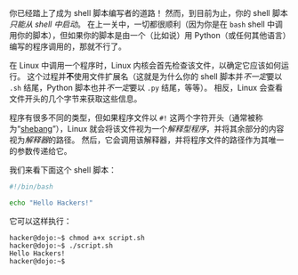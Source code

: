 你已经踏上了成为 shell 脚本编写者的道路！
然而，到目前为止，你的 shell 脚本*只能从 shell 中启动*。
在上一关中，一切都很顺利（因为你是在 `bash` shell 中调用你的脚本），但如果你的脚本是由一个（比如说）用 Python（或任何其他语言）编写的程序调用的，那就不行了。

在 Linux 中调用一个程序时，Linux 内核会首先检查该文件，以确定它应该如何运行。
这个过程并**不**使用文件扩展名（这就是为什么你的 shell 脚本并*不一定*要以 `.sh` 结尾，Python 脚本也并*不一定*要以 `.py` 结尾，等等）。
相反，Linux 会查看文件开头的几个字节来获取这些信息。

程序有很多不同的类型，但如果程序文件以 `#!` 这两个字符开头（通常被称为“[shebang](https://en.wikipedia.org/wiki/Shebang_(Unix))”），Linux 就会将该文件视为一个*解释型程序*，并将其余部分的内容视为*解释器*的路径。
然后，它会调用该解释器，并将程序文件的路径作为其唯一的参数传递给它。

我们来看下面这个 shell 脚本：

```bash
#!/bin/bash

echo "Hello Hackers!"
```

它可以这样执行：

```console
hacker@dojo:~$ chmod a+x script.sh
hacker@dojo:~$ ./script.sh
Hello Hackers!
hacker@dojo:~$
```
